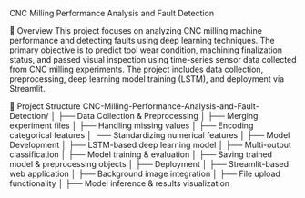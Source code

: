 CNC Milling Performance Analysis and Fault Detection


📌 Overview
This project focuses on analyzing CNC milling machine performance and detecting faults using deep learning techniques. The primary objective is to predict tool wear condition, machining finalization status, and passed visual inspection using time-series sensor data collected from CNC milling experiments. The project includes data collection, preprocessing, deep learning model training (LSTM), and deployment via Streamlit.



📂 Project Structure
CNC-Milling-Performance-Analysis-and-Fault-Detection/
│
├── Data Collection & Preprocessing
│   ├── Merging experiment files
│   ├── Handling missing values
│   ├── Encoding categorical features
│   ├── Standardizing numerical features
│
├── Model Development
│   ├── LSTM-based deep learning model
│   ├── Multi-output classification
│   ├── Model training & evaluation
│   ├── Saving trained model & preprocessing objects
│
├── Deployment
│   ├── Streamlit-based web application
│   ├── Background image integration
│   ├── File upload functionality
│   ├── Model inference & results visualization
